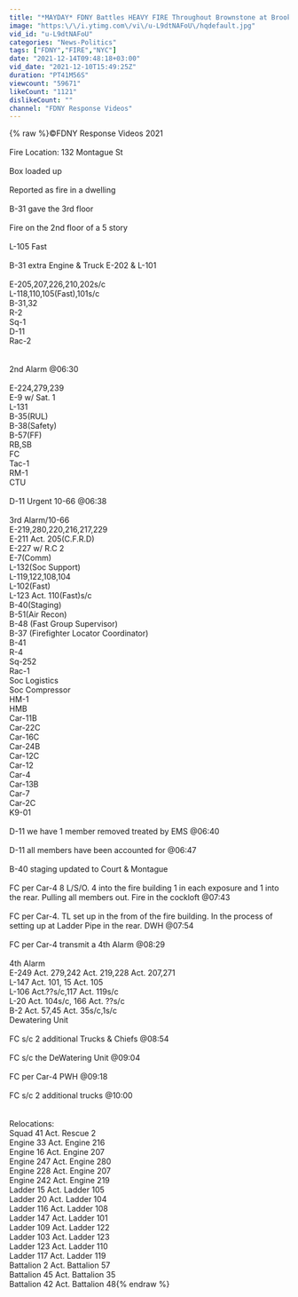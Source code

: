 ```yaml
---
title: "*MAYDAY* FDNY Battles HEAVY FIRE Throughout Brownstone at Brooklyn 5th ALARM 10-66 Box 459"
image: "https:\/\/i.ytimg.com\/vi\/u-L9dtNAFoU\/hqdefault.jpg"
vid_id: "u-L9dtNAFoU"
categories: "News-Politics"
tags: ["FDNY","FIRE","NYC"]
date: "2021-12-14T09:48:18+03:00"
vid_date: "2021-12-10T15:49:25Z"
duration: "PT41M56S"
viewcount: "59671"
likeCount: "1121"
dislikeCount: ""
channel: "FDNY Response Videos"
---
```

{% raw %}©FDNY Response Videos 2021<br /><br />Fire Location: 132 Montague St<br /><br />Box loaded up<br /><br />Reported as fire in a dwelling<br /><br />B-31 gave the 3rd floor<br /><br />Fire on the 2nd floor of a 5 story<br /><br />L-105 Fast<br /><br />B-31 extra Engine &amp; Truck E-202 &amp; L-101<br /><br />E-205,207,226,210,202s/c<br />L-118,110,105(Fast),101s/c<br />B-31,32<br />R-2<br />Sq-1<br />D-11<br />Rac-2<br /><br /><br />2nd Alarm @06:30<br /><br />E-224,279,239<br />E-9 w/ Sat. 1<br />L-131<br />B-35(RUL)<br />B-38(Safety)<br />B-57(FF)<br />RB,SB<br />FC<br />Tac-1<br />RM-1<br />CTU<br /><br />D-11 Urgent 10-66 @06:38<br /><br />3rd Alarm/10-66<br />E-219,280,220,216,217,229<br />E-211 Act. 205(C.F.R.D)<br />E-227 w/ R.C 2<br />E-7(Comm)<br />L-132(Soc Support)<br />L-119,122,108,104<br />L-102(Fast)<br />L-123 Act. 110(Fast)s/c<br />B-40(Staging)<br />B-51(Air Recon)<br />B-48 (Fast Group Supervisor)<br />B-37 (Firefighter Locator Coordinator)<br />B-41<br />R-4<br />Sq-252<br />Rac-1<br />Soc Logistics<br />Soc Compressor<br />HM-1<br />HMB<br />Car-11B<br />Car-22C<br />Car-16C<br />Car-24B<br />Car-12C<br />Car-12<br />Car-4<br />Car-13B<br />Car-7<br />Car-2C<br />K9-01<br /><br />D-11 we have 1 member removed treated by EMS @06:40<br /><br />D-11 all members have been accounted for @06:47<br /><br />B-40 staging updated to Court &amp; Montague<br /><br />FC per Car-4 8 L/S/O. 4 into the fire building 1 in each exposure and 1 into the rear. Pulling all members out. Fire in the cockloft @07:43<br /><br />FC per Car-4. TL set up in the from of the fire building. In the process of setting up at Ladder Pipe in the rear. DWH @07:54<br /><br />FC per Car-4 transmit a 4th Alarm @08:29<br /><br />4th Alarm<br />E-249 Act. 279,242 Act. 219,228 Act. 207,271<br />L-147 Act. 101, 15 Act. 105<br />L-106 Act.??s/c,117 Act. 119s/c<br />L-20 Act. 104s/c, 166 Act. ??s/c<br />B-2 Act. 57,45 Act. 35s/c,1s/c<br />Dewatering Unit<br /><br />FC s/c 2 additional Trucks &amp; Chiefs @08:54<br /><br />FC s/c the DeWatering Unit @09:04<br /><br />FC per Car-4 PWH @09:18<br /><br />FC s/c 2 additional trucks @10:00<br /><br /><br />Relocations:<br />Squad 41 Act. Rescue 2<br />Engine 33 Act. Engine 216<br />Engine 16 Act. Engine 207<br />Engine 247 Act. Engine 280<br />Engine 228 Act. Engine 207<br />Engine 242 Act. Engine 219<br />Ladder 15 Act. Ladder 105<br />Ladder 20 Act. Ladder 104<br />Ladder 116 Act. Ladder 108<br />Ladder 147 Act. Ladder 101<br />Ladder 109 Act. Ladder 122<br />Ladder 103 Act. Ladder 123<br />Ladder 123 Act. Ladder 110<br />Ladder 117 Act. Ladder 119<br />Battalion 2 Act. Battalion 57<br />Battalion 45 Act. Battalion 35<br />Battalion 42 Act. Battalion 48{% endraw %}
